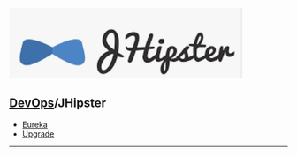 [![](./resource/jhipster.png)](https://www.jhipster.tech/)
## [DevOps]/JHipster


- [Eureka](./Eureka/Eureka.md)
- [Upgrade](./Upgrade/Upgrade.md)






---
[DevOps]: <../../README.md>